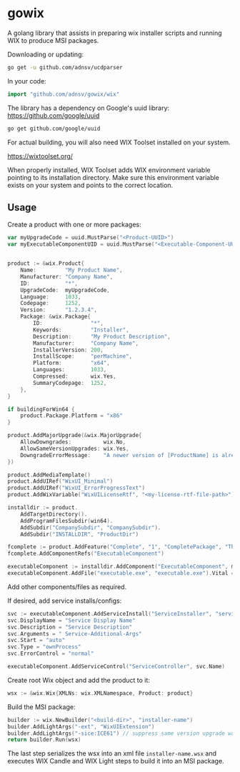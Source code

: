 # gowix

A golang library that assists in preparing wix installer scripts and running WIX
to produce MSI packages.

Downloading or updating:

```bash
go get -u github.com/adnsv/ucdparser
```

In your code:

```go
import "github.com/adnsv/gowix/wix"
```

The library has a dependency on Google's uuid library:
https://github.com/google/uuid

```bash
go get github.com/google/uuid
```

For actual building, you will also need WIX Toolset installed on your system.

https://wixtoolset.org/

When properly installed, WIX Toolset adds WIX environment variable pointing to
its installation directory. Make sure this environment variable exists on your
system and points to the correct location.

## Usage

Create a product with one or more packages:

```go
var myUpgradeCode = uuid.MustParse("<Product-UUID>")
var myExecutableComponentUID = uuid.MustParse("<Executable-Component-UUID>")


product := &wix.Product{
    Name:         "My Product Name",
    Manufacturer: "Company Name",
    ID:           "*",
    UpgradeCode:  myUpgradeCode,
    Language:     1033,
    Codepage:     1252,
    Version:      "1.2.3.4",
    Package: &wix.Package{
        ID:               "*",
        Keywords:         "Installer",
        Description:      "My Product Description",
        Manufacturer:     "Company Name",
        InstallerVersion: 200,
        InstallScope:     "perMachine",
        Platform:         "x64",
        Languages:        1033,
        Compressed:       wix.Yes,
        SummaryCodepage:  1252,
    },
}

if buildingForWin64 {
    product.Package.Platform = "x86"
}

product.AddMajorUpgrade(&wix.MajorUpgrade{
    AllowDowngrades:          wix.No,
    AllowSameVersionUpgrades: wix.Yes,
    DowngradeErrorMessage:    "A newer version of [ProductName] is already installed. Setup will now exit.",
})

product.AddMediaTemplate()
product.AddUIRef("WixUI_Minimal")
product.AddUIRef("WixUI_ErrorProgressText")
product.AddWixVariable("WixUILicenseRtf", "<my-license-rtf-file-path>")

installdir := product.
    AddTargetDirectory().
    AddProgramFilesSubdir(win64).
    AddSubdir("CompanySubdir", "CompanySubdir").
    AddSubdir("INSTALLDIR", "ProductDir")

fcomplete := product.AddFeature("Complete", "1", "CompletePackage", "The complete package")
fcomplete.AddComponentRefs("ExecutableComponent")

executableComponent := installdir.AddComponent("ExecutableComponent", myExecutableComponentUID, buildingForWin64)
executableComponent.AddFile("executable.exe", "executable.exe").Vital = wix.Yes
```

Add other components/files as required.

If desired, add service installs/configs:

```go
svc := executableComponent.AddServiceInstall("ServiceInstaller", "service-name")
svc.DisplayName = "Service Display Name"
svc.Description = "Service Description"
svc.Arguments = " Service-Additional-Args"
svc.Start = "auto"
svc.Type = "ownProcess"
svc.ErrorControl = "normal"

executableComponent.AddServiceControl("ServiceController", svc.Name)

```

Create root Wix object and add the product to it:

```go
wsx := &wix.Wix{XMLNs: wix.XMLNamespace, Product: product}
```

Build the MSI package:

```go
builder := wix.NewBuilder("<build-dir>", "installer-name")
builder.AddLightArgs("-ext", "WixUIExtension")
builder.AddLightArgs("-sice:ICE61") // suppress same version upgrade warning until we figure out how to deal with it
return builder.Run(wsx)
```

The last step serializes the wsx into an xml file `installer-name.wsx` and
executes WIX Candle and WIX Light steps to build it into an MSI package.

